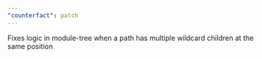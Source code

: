 ```yaml
---
"counterfact": patch
---
```


Fixes logic in module-tree when a path has multiple wildcard children at the same position
